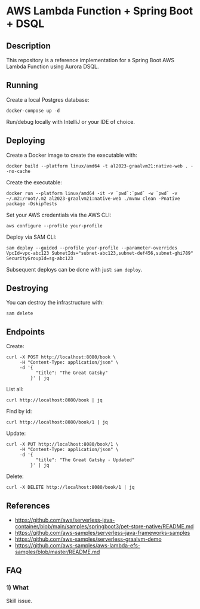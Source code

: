 # AWS Lambda Function + Spring Boot + DSQL 

## Description

This repository is a reference implementation for a Spring Boot AWS Lambda Function using Aurora DSQL.

## Running

Create a local Postgres database:

```shell
docker-compose up -d
```

Run/debug locally with IntelliJ or your IDE of choice.

## Deploying

Create a Docker image to create the executable with:

```shell
docker build --platform linux/amd64 -t al2023-graalvm21:native-web . --no-cache
```

Create the executable:

```shell
docker run --platform linux/amd64 -it -v `pwd`:`pwd` -w `pwd` -v ~/.m2:/root/.m2 al2023-graalvm21:native-web ./mvnw clean -Pnative package -DskipTests
```

Set your AWS credentials via the AWS CLI:

```shell
aws configure --profile your-profile
```

Deploy via SAM CLI:

```shell
sam deploy --guided --profile your-profile --parameter-overrides VpcId=vpc-abc123 SubnetIds="subnet-abc123,subnet-def456,subnet-ghi789" SecurityGroupId=sg-abc123
```

Subsequent deploys can be done with just: `sam deploy`.

## Destroying

You can destroy the infrastructure with:

```shell
sam delete
```

## Endpoints

Create:
```shell
curl -X POST http://localhost:8080/book \
     -H "Content-Type: application/json" \
     -d '{
           "title": "The Great Gatsby"
         }' | jq
```

List all:
```shell
curl http://localhost:8080/book | jq
```

Find by id:
```shell
curl http://localhost:8080/book/1 | jq
```

Update:
```shell
curl -X PUT http://localhost:8080/book/1 \
     -H "Content-Type: application/json" \
     -d '{
           "title": "The Great Gatsby - Updated"
         }' | jq

```

Delete:
```shell
curl -X DELETE http://localhost:8080/book/1 | jq
```

## References

- https://github.com/aws/serverless-java-container/blob/main/samples/springboot3/pet-store-native/README.md
- https://github.com/aws-samples/serverless-java-frameworks-samples
- https://github.com/aws-samples/serverless-graalvm-demo
- https://github.com/aws-samples/aws-lambda-efs-samples/blob/master/README.md

## FAQ

### 1) What

Skill issue.